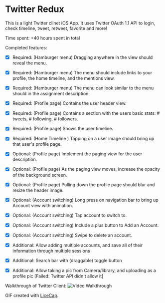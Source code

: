 # Twitter Redux
This is a light Twitter clinet iOS App. It uses Twitter OAuth 1.1 API to login, check timeline, tweet, retweet, favorite and more!

Time spent: +40 hours spent in total

Completed features:
* [x] Required: (Hamburger menu) Dragging anywhere in the view should reveal the menu.
* [x] Required: (Hamburger menu) The menu should include links to your profile, the home timeline, and the mentions view.
* [x] Required: (Hamburger menu) The menu can look similar to the menu should in the assignment description.
* [x] Required: (Profile page) Contains the user header view.
* [x] Required: (Profile page) Contains a section with the users basic stats: # tweets, # following, # followers.
* [x] Required: (Profile page) Shows the user timeline.
* [x] Required: (Home Timeline ) Tapping on a user image should bring up that user's profile page.

* [x] Optional: (Profile page) Implement the paging view for the user description.
* [x] Optional: (Profile page) As the paging view moves, increase the opacity of the background screen. 
* [x] Optional: (Profile page) Pulling down the profile page should blur and resize the header image.
* [x] Optional: (Account switching) Long press on navigation bar to bring up Account view with animation.
* [x] Optional: (Account switching) Tap account to switch to.
* [x] Optional: (Account switching) Include a plus button to Add an Account.
* [x] Optional: (Account switching) Swipe to delete an account.

* [x] Additional: Allow adding multiple accounts, and save all of their information through multiple sessions
* [x] Additional: Search bar with (draggable) toggle button
* [x] Additional: Allow taking a pic from Camera/library, and uploading as a profile pic [Failed: Twitter API didn't allow it]


Walkthrough of Twitter Client:
![Video Walkthrough](https://media.giphy.com/media/l378i4s34toLghbMs/giphy.gif)

GIF created with [LiceCap](http://www.cockos.com/licecap/).
